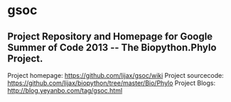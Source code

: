 gsoc
====

## Project Repository and Homepage for Google Summer of Code 2013 -- The Biopython.Phylo Project.

Project homepage: https://github.com/lijax/gsoc/wiki
Project sourcecode: https://github.com/lijax/biopython/tree/master/Bio/Phylo
Project Blogs: http://blog.yeyanbo.com/tag/gsoc.html